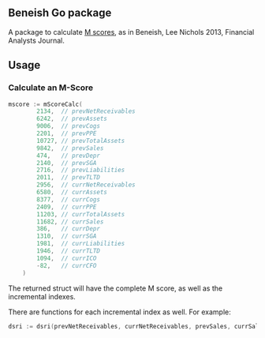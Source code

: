 ## Beneish Go package

A package to calculate [M scores](https://en.wikipedia.org/wiki/Beneish_M-score), as in Beneish, Lee Nichols 2013, Financial Analysts Journal.

## Usage

### Calculate an M-Score

```go
mscore := mScoreCalc(
		2134,  // prevNetReceivables
		6242,  // prevAssets
		9006,  // prevCogs
		2201,  // prevPPE
		10727, // prevTotalAssets
		9842,  // prevSales
		474,   // prevDepr
		2140,  // prevSGA
		2716,  // prevLiabilities
		2011,  // prevTLTD
		2956,  // currNetReceivables
		6580,  // currAssets
		8377,  // currCogs
		2409,  // currPPE
		11203, // currTotalAssets
		11682, // currSales
		386,   // currDepr
		1310,  // currSGA
		1981,  // currLiabilities
		1946,  // currTLTD
		1094,  // currICO
		-82,   // currCFO
	)
```

The returned struct will have the complete M score, as well as the incremental indexes.

There are functions for each incremental index as well. For example:

```go
dsri := dsri(prevNetReceivables, currNetReceivables, prevSales, currSales)
```

